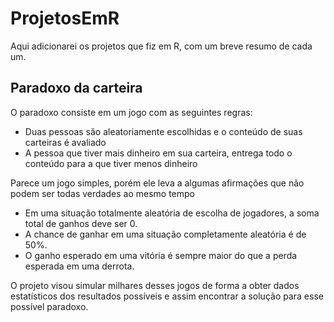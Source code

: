 # ProjetosEmR

Aqui adicionarei os projetos que fiz em R, com um breve resumo de cada um.

## Paradoxo da carteira

O paradoxo consiste em um jogo com as seguintes regras:

- Duas pessoas são aleatoriamente escolhidas e o conteúdo de suas carteiras é avaliado
- A pessoa que tiver mais dinheiro em sua carteira, entrega todo o conteúdo para a que tiver menos dinheiro

Parece um jogo simples, porém ele leva a algumas afirmações que não podem ser todas verdades ao mesmo tempo

- Em uma situação totalmente aleatória de escolha de jogadores, a soma total de ganhos deve ser 0.
- A chance de ganhar em uma situação completamente aleatória é de 50%.
- O ganho esperado em uma vitória é sempre maior do que a perda esperada em uma derrota.

O projeto visou simular milhares desses jogos de forma a obter dados estatísticos dos resultados possíveis e assim encontrar a solução para esse possível paradoxo.